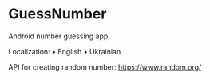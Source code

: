 # GuessNumber
Android number guessing app

Localization:
• English
• Ukrainian

API for creating random number:
https://www.random.org/
